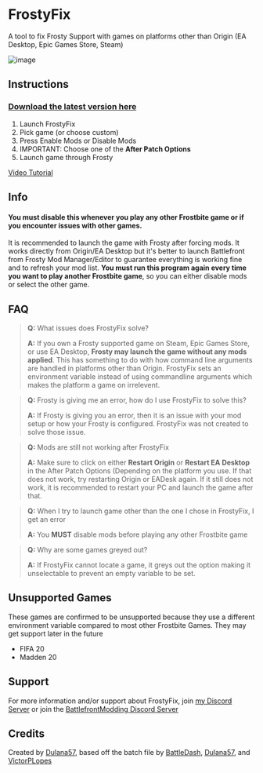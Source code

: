 # FrostyFix
A tool to fix Frosty Support with games on platforms other than Origin (EA Desktop, Epic Games Store, Steam)

![image](https://i.imgur.com/2FMqz2h.png)

## Instructions

### [Download the latest version here](https://github.com/Dulana57/FrostyFix/releases)

1. Launch FrostyFix
2. Pick game (or choose custom)
3. Press Enable Mods or Disable Mods
4. IMPORTANT: Choose one of the **After Patch Options**
5. Launch game through Frosty

[Video Tutorial](https://www.youtube.com/watch?v=-oUOCvFBGLs)

## Info
#### **You must disable this whenever you play any other Frostbite game or if you encounter issues with other games.**
It is recommended to launch the game with Frosty after forcing mods.
It works directly from Origin/EA Desktop but it's better to launch Battlefront from Frosty Mod Manager/Editor to guarantee everything is working fine and to refresh your mod list.
**You must run this program again every time you want to play another Frostbite game**, so you can either disable mods or select the other game.

## FAQ

> **Q:** What issues does FrostyFix solve?
> 
> **A:** If you own a Frosty supported game on Steam, Epic Games Store, or use EA Desktop, **Frosty may launch the game without any mods applied**. This has something to do with how command line arguments are handled in platforms other than Origin. FrostyFix sets an environment variable instead of using commandline arguments which makes the platform a game on irrelevent.

> **Q:** Frosty is giving me an error, how do I use FrostyFix to solve this?
> 
> **A:** If Frosty is giving you an error, then it is an issue with your mod setup or how your Frosty is configured. FrostyFix was not created to solve those issue.

> **Q:** Mods are still not working after FrostyFix
> 
> **A:** Make sure to click on either **Restart Origin** or **Restart EA Desktop** in the After Patch Options (Depending on the platform you use. If that does not work, try restarting Origin or EADesk again. If it still does not work, it is recommended to restart your PC and launch the game after that.

> **Q:** When I try to launch game other than the one I chose in FrostyFix, I get an error
> 
> **A:** You **MUST** disable mods before playing any other Frostbite game 

> **Q:** Why are some games greyed out?
> 
> **A:** If FrostyFix cannot locate a game, it greys out the option making it unselectable to prevent an empty variable to be set.

## Unsupported Games
These games are confirmed to be unsupported because they use a different environment variable compared to most other Frostbite Games. They may get support later in the future
- FIFA 20
- Madden 20

## Support
For more information and/or support about FrostyFix, join [my Discord Server](https://discord.gg/57sJ6fj) or join the [BattlefrontModding Discord Server](https://discord.gg/EzXSJfUDmq)

## Credits
Created by [Dulana57](https://Dulana57.com), based off the batch file by [BattleDash](https://forums.nexusmods.com/index.php?/topic/9737483-a-permanent-solution-to-epic-games-modding/), [Dulana57](https://Dulana57.com), and [VictorPLopes](https://twitter.com/VictorPL2003/)
